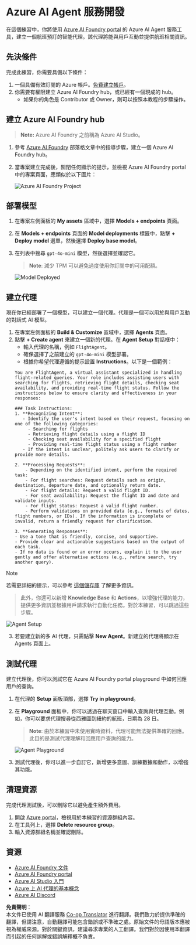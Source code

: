 <!--
CO_OP_TRANSLATOR_METADATA:
{
  "original_hash": "664afc6dd1bf275b0eafd126b71da420",
  "translation_date": "2025-03-28T14:08:20+00:00",
  "source_file": "02-explore-agentic-frameworks\\azure-ai-foundry-agent-creation.md",
  "language_code": "tw"
}
-->
# Azure AI Agent 服務開發

在這個練習中，你將使用 [Azure AI Foundry portal](https://ai.azure.com/?WT.mc_id=academic-105485-koreyst) 的 Azure AI Agent 服務工具，建立一個航班預訂的智能代理。該代理將能與用戶互動並提供航班相關資訊。

## 先決條件

完成此練習，你需要具備以下條件：
1. 一個具備有效訂閱的 Azure 帳戶。[免費建立帳戶](https://azure.microsoft.com/free/?WT.mc_id=academic-105485-koreyst)。
2. 你需要有權限建立 Azure AI Foundry hub，或已經有一個現成的 hub。
    - 如果你的角色是 Contributor 或 Owner，則可以按照本教程的步驟操作。

## 建立 Azure AI Foundry hub

> **Note:** Azure AI Foundry 之前稱為 Azure AI Studio。

1. 參考 [Azure AI Foundry](https://learn.microsoft.com/en-us/azure/ai-studio/?WT.mc_id=academic-105485-koreyst) 部落格文章中的指導步驟，建立一個 Azure AI Foundry hub。
2. 當專案建立完成後，關閉任何顯示的提示，並檢視 Azure AI Foundry portal 中的專案頁面，應類似於以下圖片：

    ![Azure AI Foundry Project](../../../translated_images/azure-ai-foundry.8a2b56713298fd09de77022ab1ba07ebc681ea4cd4438a46c4a6fc6b6f077962.tw.png)

## 部署模型

1. 在專案左側面板的 **My assets** 區域中，選擇 **Models + endpoints** 頁面。
2. 在 **Models + endpoints** 頁面的 **Model deployments** 標籤中，點擊 **+ Deploy model** 選單，然後選擇 **Deploy base model**。
3. 在列表中搜尋 `gpt-4o-mini` 模型，然後選擇並確認它。

    > **Note**: 減少 TPM 可以避免過度使用你訂閱中的可用配額。

    ![Model Deployed](../../../translated_images/model-deployment.4adf429ebdf42103d7a759087fe0da91aeb70d2204cc8bdca70cc6c53c627938.tw.png)

## 建立代理

現在你已經部署了一個模型，可以建立一個代理。代理是一個可以用於與用戶互動的對話式 AI 模型。

1. 在專案左側面板的 **Build & Customize** 區域中，選擇 **Agents** 頁面。
2. 點擊 **+ Create agent** 來建立一個新的代理。在 **Agent Setup** 對話框中：
    - 輸入代理的名稱，例如 `FlightAgent`。
    - 確保選擇了之前建立的 `gpt-4o-mini` 模型部署。
    - 根據你希望代理遵循的提示設置 **Instructions**。以下是一個範例：
    ```
    You are FlightAgent, a virtual assistant specialized in handling flight-related queries. Your role includes assisting users with searching for flights, retrieving flight details, checking seat availability, and providing real-time flight status. Follow the instructions below to ensure clarity and effectiveness in your responses:

    ### Task Instructions:
    1. **Recognizing Intent**:
       - Identify the user's intent based on their request, focusing on one of the following categories:
         - Searching for flights
         - Retrieving flight details using a flight ID
         - Checking seat availability for a specified flight
         - Providing real-time flight status using a flight number
       - If the intent is unclear, politely ask users to clarify or provide more details.
        
    2. **Processing Requests**:
        - Depending on the identified intent, perform the required task:
        - For flight searches: Request details such as origin, destination, departure date, and optionally return date.
        - For flight details: Request a valid flight ID.
        - For seat availability: Request the flight ID and date and validate inputs.
        - For flight status: Request a valid flight number.
        - Perform validations on provided data (e.g., formats of dates, flight numbers, or IDs). If the information is incomplete or invalid, return a friendly request for clarification.

    3. **Generating Responses**:
    - Use a tone that is friendly, concise, and supportive.
    - Provide clear and actionable suggestions based on the output of each task.
    - If no data is found or an error occurs, explain it to the user gently and offer alternative actions (e.g., refine search, try another query).
    
    ```
> [!NOTE]
> 若需更詳細的提示，可以參考 [這個儲存庫](https://github.com/ShivamGoyal03/RoamMind) 了解更多資訊。
    
> 此外，你還可以新增 **Knowledge Base** 和 **Actions**，以增強代理的能力，提供更多資訊並根據用戶請求執行自動化任務。對於本練習，可以跳過這些步驟。
    
![Agent Setup](../../../translated_images/agent-setup.68a0c72f47bd1383584c52f14d694b54ea96c56c49660222409f83451b8220a8.tw.png)

3. 若要建立新的多 AI 代理，只需點擊 **New Agent**。新建立的代理將顯示在 Agents 頁面上。

## 測試代理

建立代理後，你可以測試它在 Azure AI Foundry portal playground 中如何回應用戶的查詢。

1. 在代理的 **Setup** 面板頂部，選擇 **Try in playground**。
2. 在 **Playground** 面板中，你可以透過在聊天窗口中輸入查詢與代理互動。例如，你可以要求代理搜尋從西雅圖到紐約的航班，日期為 28 日。

    > **Note**: 由於本練習中未使用實時資料，代理可能無法提供準確的回應。此目的是測試代理理解和回應用戶查詢的能力。

    ![Agent Playground](../../../translated_images/agent-playground.847acb21209744353080ead65ec9326b917a6b90121d4b63f6f412a4d65af2a0.tw.png)

3. 測試代理後，你可以進一步自訂它，新增更多意圖、訓練數據和動作，以增強其功能。

## 清理資源

完成代理測試後，可以刪除它以避免產生額外費用。
1. 開啟 [Azure portal](https://portal.azure.com)，檢視用於本練習的資源群組內容。
2. 在工具列上，選擇 **Delete resource group**。
3. 輸入資源群組名稱並確認刪除。

## 資源

- [Azure AI Foundry 文件](https://learn.microsoft.com/en-us/azure/ai-studio/?WT.mc_id=academic-105485-koreyst)
- [Azure AI Foundry portal](https://ai.azure.com/?WT.mc_id=academic-105485-koreyst)
- [Azure AI Studio 入門](https://techcommunity.microsoft.com/blog/educatordeveloperblog/getting-started-with-azure-ai-studio/4095602?WT.mc_id=academic-105485-koreyst)
- [Azure 上 AI 代理的基本概念](https://learn.microsoft.com/en-us/training/modules/ai-agent-fundamentals/?WT.mc_id=academic-105485-koreyst)
- [Azure AI Discord](https://aka.ms/AzureAI/Discord)

**免責聲明**：  
本文件已使用 AI 翻譯服務 [Co-op Translator](https://github.com/Azure/co-op-translator) 進行翻譯。我們致力於提供準確的翻譯，但請注意，自動翻譯可能包含錯誤或不準確之處。原始文件的母語版本應被視為權威來源。對於關鍵資訊，建議尋求專業的人工翻譯。我們對於因使用本翻譯而引起的任何誤解或錯誤解釋概不負責。